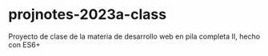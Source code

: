 # projnotes-2023a-class
Proyecto de clase de la materia de desarrollo web en pila completa II, hecho con ES6+
